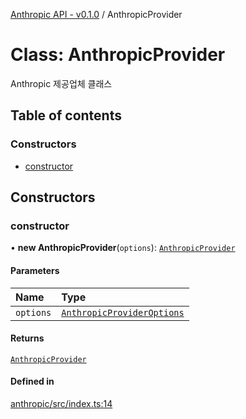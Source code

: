 [Anthropic API - v0.1.0](/robota/api-reference/anthropic/) / AnthropicProvider

# Class: AnthropicProvider

Anthropic 제공업체 클래스

## Table of contents

### Constructors

- [constructor](/robota/api-reference/anthropic/classes/AnthropicProvider#constructor)

## Constructors

### <a id="constructor" name="constructor"></a> constructor

• **new AnthropicProvider**(`options`): [`AnthropicProvider`](/robota/api-reference/anthropic/classes/AnthropicProvider)

#### Parameters

| Name | Type |
| :------ | :------ |
| `options` | [`AnthropicProviderOptions`](/robota/api-reference/anthropic/interfaces/AnthropicProviderOptions) |

#### Returns

[`AnthropicProvider`](/robota/api-reference/anthropic/classes/AnthropicProvider)

#### Defined in

[anthropic/src/index.ts:14](https://github.com/robotaio/robota/blob/main/packages/anthropic/src/index.ts#L14)
